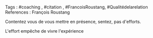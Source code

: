 Tags : #coaching , #citation , #FrancoisRoustang, #Qualitédelarelation
References : François Roustang

Contentez vous de vous mettre en présence, sentez, pas d'efforts.

L'effort empêche de vivre l'expérience
